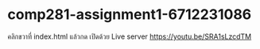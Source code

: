 # comp281-assignment1-6712231086
คลิกขวาที่ index.html แล้วกด เปิดด้วย Live server
https://youtu.be/SRA1sLzcdTM
